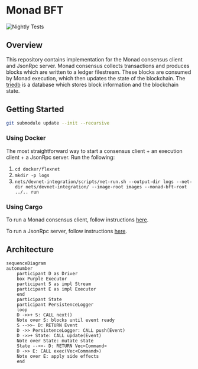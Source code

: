 # Monad BFT

![Nightly Tests][tests-badge]

## Overview

This repository contains implementation for the Monad consensus client and JsonRpc server. Monad consensus collects transactions and produces blocks which are written to a ledger filestream. These blocks are consumed by Monad execution, which then updates the state of the blockchain. The [triedb](monad-triedb/README.md) is a database which stores block information and the blockchain state.

## Getting Started

```sh
git submodule update --init --recursive
```

### Using Docker

The most straightforward way to start a consensus client + an execution client + a JsonRpc server. Run the following:
1. `cd docker/flexnet`
2. `mkdir -p logs`
3. `nets/devnet-integration/scripts/net-run.sh --output-dir logs --net-dir nets/devnet-integration/ --image-root images --monad-bft-root ../.. run`

### Using Cargo

To run a Monad consensus client, follow instructions [here](monad-node/README.md).
 
To run a JsonRpc server, follow instructions [here](monad-rpc/README.md).

## Architecture

```mermaid
sequenceDiagram
autonumber
    participant D as Driver
    box Purple Executor
    participant S as impl Stream
    participant E as impl Executor
    end
    participant State
    participant PersistenceLogger
    loop
    D ->>+ S: CALL next()
    Note over S: blocks until event ready
    S -->>- D: RETURN Event
    D ->> PersistenceLogger: CALL push(Event)
    D ->>+ State: CALL update(Event)
    Note over State: mutate state
    State -->>- D: RETURN Vec<Command>
    D ->> E: CALL exec(Vec<Command>)
    Note over E: apply side effects
    end
```

[tests-badge]: https://github.com/monad-crypto/monad-bft/actions/workflows/randomized.yml/badge.svg?branch=master
